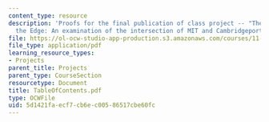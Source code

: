 ```yaml
---
content_type: resource
description: 'Proofs for the final publication of class project -- "The Future of
  the Edge: An examination of the intersection of MIT and Cambridgeport"'
file: https://ol-ocw-studio-app-production.s3.amazonaws.com/courses/11-332j-urban-design-fall-2003/5d1421faecf7cb6ec00586517cbe60fc_TableOfContents.pdf
file_type: application/pdf
learning_resource_types:
- Projects
parent_title: Projects
parent_type: CourseSection
resourcetype: Document
title: TableOfContents.pdf
type: OCWFile
uid: 5d1421fa-ecf7-cb6e-c005-86517cbe60fc
---
```


